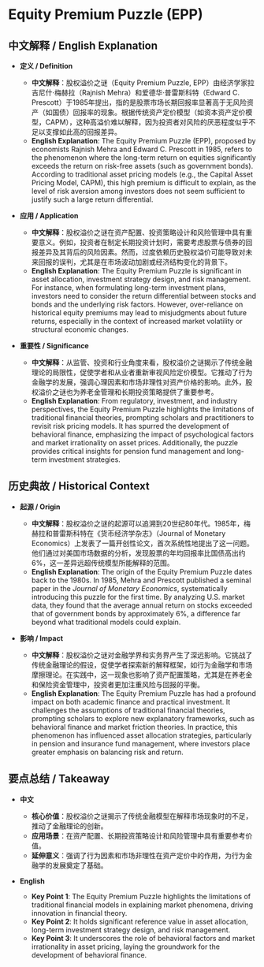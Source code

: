 # Equity Premium Puzzle (EPP)

## 中文解释 / English Explanation

* **定义 / Definition**  
  - **中文解释**：股权溢价之谜（Equity Premium Puzzle, EPP）由经济学家拉吉尼什·梅赫拉（Rajnish Mehra）和爱德华·普雷斯科特（Edward C. Prescott）于1985年提出，指的是股票市场长期回报率显著高于无风险资产（如国债）回报率的现象。根据传统资产定价模型（如资本资产定价模型，CAPM），这种高溢价难以解释，因为投资者对风险的厌恶程度似乎不足以支撑如此高的回报差异。  
  - **English Explanation**: The Equity Premium Puzzle (EPP), proposed by economists Rajnish Mehra and Edward C. Prescott in 1985, refers to the phenomenon where the long-term return on equities significantly exceeds the return on risk-free assets (such as government bonds). According to traditional asset pricing models (e.g., the Capital Asset Pricing Model, CAPM), this high premium is difficult to explain, as the level of risk aversion among investors does not seem sufficient to justify such a large return differential.

* **应用 / Application**  
  - **中文解释**：股权溢价之谜在资产配置、投资策略设计和风险管理中具有重要意义。例如，投资者在制定长期投资计划时，需要考虑股票与债券的回报差异及其背后的风险因素。然而，过度依赖历史股权溢价可能导致对未来回报的误判，尤其是在市场波动加剧或经济结构变化的背景下。  
  - **English Explanation**: The Equity Premium Puzzle is significant in asset allocation, investment strategy design, and risk management. For instance, when formulating long-term investment plans, investors need to consider the return differential between stocks and bonds and the underlying risk factors. However, over-reliance on historical equity premiums may lead to misjudgments about future returns, especially in the context of increased market volatility or structural economic changes.

* **重要性 / Significance**  
  - **中文解释**：从监管、投资和行业角度来看，股权溢价之谜揭示了传统金融理论的局限性，促使学者和从业者重新审视风险定价模型。它推动了行为金融学的发展，强调心理因素和市场非理性对资产价格的影响。此外，股权溢价之谜也为养老金管理和长期投资策略提供了重要参考。  
  - **English Explanation**: From regulatory, investment, and industry perspectives, the Equity Premium Puzzle highlights the limitations of traditional financial theories, prompting scholars and practitioners to revisit risk pricing models. It has spurred the development of behavioral finance, emphasizing the impact of psychological factors and market irrationality on asset prices. Additionally, the puzzle provides critical insights for pension fund management and long-term investment strategies.

## 历史典故 / Historical Context

* **起源 / Origin**  
  - **中文解释**：股权溢价之谜的起源可以追溯到20世纪80年代。1985年，梅赫拉和普雷斯科特在《货币经济学杂志》（Journal of Monetary Economics）上发表了一篇开创性论文，首次系统性地提出了这一问题。他们通过对美国市场数据的分析，发现股票的年均回报率比国债高出约6%，这一差异远超传统模型所能解释的范围。  
  - **English Explanation**: The origin of the Equity Premium Puzzle dates back to the 1980s. In 1985, Mehra and Prescott published a seminal paper in the *Journal of Monetary Economics*, systematically introducing this puzzle for the first time. By analyzing U.S. market data, they found that the average annual return on stocks exceeded that of government bonds by approximately 6%, a difference far beyond what traditional models could explain.

* **影响 / Impact**  
  - **中文解释**：股权溢价之谜对金融学界和实务界产生了深远影响。它挑战了传统金融理论的假设，促使学者探索新的解释框架，如行为金融学和市场摩擦理论。在实践中，这一现象也影响了资产配置策略，尤其是在养老金和保险资金管理中，投资者更加注重风险与回报的平衡。  
  - **English Explanation**: The Equity Premium Puzzle has had a profound impact on both academic finance and practical investment. It challenges the assumptions of traditional financial theories, prompting scholars to explore new explanatory frameworks, such as behavioral finance and market friction theories. In practice, this phenomenon has influenced asset allocation strategies, particularly in pension and insurance fund management, where investors place greater emphasis on balancing risk and return.

## 要点总结 / Takeaway

* **中文**  
  - **核心价值**：股权溢价之谜揭示了传统金融模型在解释市场现象时的不足，推动了金融理论的创新。  
  - **应用场景**：在资产配置、长期投资策略设计和风险管理中具有重要参考价值。  
  - **延伸意义**：强调了行为因素和市场非理性在资产定价中的作用，为行为金融学的发展奠定了基础。

* **English**  
  - **Key Point 1**: The Equity Premium Puzzle highlights the limitations of traditional financial models in explaining market phenomena, driving innovation in financial theory.  
  - **Key Point 2**: It holds significant reference value in asset allocation, long-term investment strategy design, and risk management.  
  - **Key Point 3**: It underscores the role of behavioral factors and market irrationality in asset pricing, laying the groundwork for the development of behavioral finance.